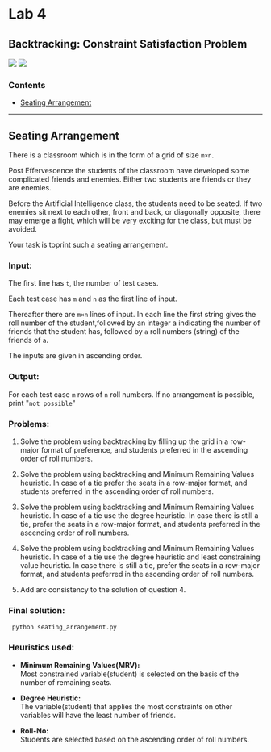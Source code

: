 # Lab 4
## Backtracking: Constraint Satisfaction Problem

<img src="https://img.shields.io/badge/language-Python3-brightgreen.svg"/>
<img src="https://img.shields.io/badge/VS Code-1.10.2-blue.svg"/>  

### Contents
* [Seating Arrangement](#seat)
___


## Seating Arrangement
There is a classroom which is in the form of a grid of size `m×n`. 

Post Effervescence the students of the classroom have developed some complicated friends and enemies. Either two students are friends or they are enemies. 

Before the Artificial Intelligence class, the students need to be seated. If two enemies sit next to each other, front and back, or diagonally opposite, there may emerge a fight, which will be very exciting for the class, but must be avoided. 

Your task is toprint such a seating arrangement.

### Input:
The first line has `t`, the number of test cases. 

Each test case has `m` and `n` as the first line of input.

Thereafter there are `m×n` lines of input. In each line the first string gives the roll number of the student,followed by an integer a indicating the number of friends that the student has, followed by `a` roll
numbers (string) of the friends of `a`. 

The inputs are given in ascending order.

### Output:
For each test case `m` rows of `n` roll numbers. If no arrangement is possible, print "`not
possible`"

### Problems:
1. Solve the problem using backtracking by filling up the grid in a row-major format of preference, and students preferred in the ascending order of roll numbers.
  
2. Solve the problem using backtracking and Minimum Remaining Values heuristic. In case of a
tie prefer the seats in a row-major format, and students preferred in the ascending order of roll
numbers.

3. Solve the problem using backtracking and Minimum Remaining Values heuristic. In case of a
tie use the degree heuristic. In case there is still a tie, prefer the seats in a row-major format, and
students preferred in the ascending order of roll numbers.

4. Solve the problem using backtracking and Minimum Remaining Values heuristic. In case of a
tie use the degree heuristic and least constraining value heuristic. In case there is still a tie, prefer
the seats in a row-major format, and students preferred in the ascending order of roll numbers.

5. Add arc consistency to the solution of question 4.

### Final solution:  
```
 python seating_arrangement.py
```
### Heuristics used:
* **Minimum Remaining Values(MRV):**<br>
Most constrained variable(student) is selected on the basis of the number of remaining seats.

* **Degree Heuristic:**<br>
The variable(student) that applies the most constraints on other variables will have the least number of friends.

* **Roll-No:**<br>
Students are selected based on the ascending order of roll numbers.
